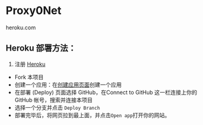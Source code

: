 # Proxy0Net
heroku.com
## Heroku 部署方法：
1. 注册 [Heroku](https://heroku.com) 
- Fork 本项目
- 创建一个应用：在[创建应用页面](https://dashboard.heroku.com/new-app)创建一个应用
- 在部署 (Deploy) 页面选择 GitHub，在Connect to GitHub 这一栏连接上你的 GitHub 帐号，搜索并连接本项目
- 选择一个分支并点击 `Deploy Branch`
- 部署完毕后，将网页拉到最上面，并点击`Open app`打开你的网站。

